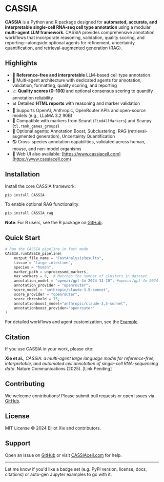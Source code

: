# CASSIA

**CASSIA** is a Python and R package designed for **automated, accurate, and interpretable single-cell RNA-seq cell type annotation** using a modular **multi-agent LLM framework**. CASSIA provides comprehensive annotation workflows that incorporate reasoning, validation, quality scoring, and reporting—alongside optional agents for refinement, uncertainty quantification, and retrieval-augmented generation (RAG).

## Highlights

- 🔬 **Reference-free and interpretable** LLM-based cell type annotation  
- 🧠 Multi-agent architecture with dedicated agents for annotation, validation, formatting, quality scoring, and reporting  
- 📈 **Quality scores (0–100)** and optional consensus scoring to quantify annotation reliability  
- 📊 Detailed **HTML reports** with reasoning and marker validation  
- 💬 Supports OpenAI, Anthropic, OpenRouter APIs and open-source models (e.g., LLaMA 3.2 90B)  
- 🧬 Compatible with markers from Seurat (`FindAllMarkers`) and Scanpy (`tl.rank_genes_groups`)  
- 🚀 Optional agents: Annotation Boost, Subclustering, RAG (retrieval-augmented generation), Uncertainty Quantification  
- 🌎 Cross-species annotation capabilities, validated across human, mouse, and non-model organisms  
- 🧪 Web UI also available: [https://www.cassiacell.com](https://www.cassiacell.com)

## Installation

Install the core CASSIA framework:

```bash
pip install CASSIA
```

To enable optional RAG functionality:

```bash
pip install CASSIA_rag
```

**Note**: For R users, see the R package on [GitHub](https://github.com/ElliotXie/CASSIA-SingleCell-LLM-Annotation).

## Quick Start

```python
# Run the CASSIA pipeline in fast mode
CASSIA.runCASSIA_pipeline(
    output_file_name = "FastAnalysisResults",
    tissue = "large intestine",
    species = "human",
    marker_path = unprocessed_markers,
    max_workers = 6,  # Matches the number of clusters in dataset
    annotation_model = "openai/gpt-4o-2024-11-20", #openai/gpt-4o-2024-11-20
    annotation_provider = "openrouter",
    score_model = "anthropic/claude-3.5-sonnet",
    score_provider = "openrouter",
    score_threshold = 75,
    annotationboost_model="anthropic/claude-3.5-sonnet",
    annotationboost_provider="openrouter"
)
```

For detailed workflows and agent customization, see the [Example](https://github.com/ElliotXie/CASSIA/blob/main/CASSIA_example/CASSIA_python_tutorial.ipynb).

## Citation

If you use CASSIA in your work, please cite:

**Xie et al.**, *CASSIA: a multi-agent large language model for reference-free, interpretable, and automated cell annotation of single-cell RNA-sequencing data*. Nature Communications (2025). [Link Pending]

## Contributing

We welcome contributions! Please submit pull requests or open issues via [GitHub](https://github.com/ElliotXie/CASSIA-SingleCell-LLM-Annotation/issues).

## License

MIT License © 2024 Elliot Xie and contributors.

## Support

Open an issue on [GitHub](https://github.com/ElliotXie/CASSIA-SingleCell-LLM-Annotation/issues) or visit [CASSIAcell.com](https://www.cassiacell.com) for help.

---

Let me know if you'd like a badge set (e.g. PyPI version, license, docs, citations) or auto-gen Jupyter examples to go with it.
